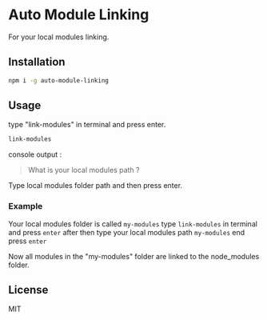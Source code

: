 # Auto Module Linking

For your local modules linking.

## Installation

```bash
npm i -g auto-module-linking
```

## Usage

type "link-modules" in terminal and press enter.

```sh
link-modules
```

console output :

> What is your local modules path ?

Type local modules folder path and then press enter.

### Example

Your local modules folder is called `my-modules`
type `link-modules` in terminal and press `enter`
after then type your local modules path `my-modules` end press `enter`

Now all modules in the "my-modules" folder are linked to the node_modules folder.

## License

MIT
